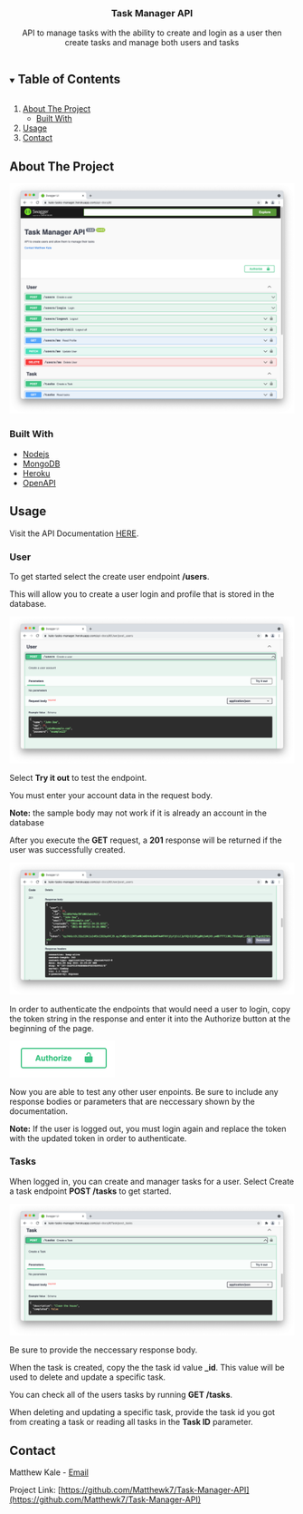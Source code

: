 <!--
*** Thanks for checking out the Best-README-Template. If you have a suggestion
*** that would make this better, please fork the repo and create a pull request
*** or simply open an issue with the tag "enhancement".
*** Thanks again! Now go create something AMAZING! :D
***
***
***
*** To avoid retyping too much info. Do a search and replace for the following:
*** github_username, Task-Manager-API, twitter_handle, matthewjkale@gmail.com, Task Manager API, project_description
-->

<!-- PROJECT SHIELDS -->
<!--
*** I'm using markdown "reference style" links for readability.
*** Reference links are enclosed in brackets [ ] instead of parentheses ( ).
*** See the bottom of this document for the declaration of the reference variables
*** for contributors-url, forks-url, etc. This is an optional, concise syntax you may use.
*** https://www.markdownguide.org/basic-syntax/#reference-style-links
-->

<!-- PROJECT LOGO -->
<br />
<p align="center">
  <h3 align="center">Task Manager API</h3>

  <p align="center">
    API to manage tasks with the ability to create and login as a user then create tasks and manage both users and tasks
    <br />
  </p>
</p>

<!-- TABLE OF CONTENTS -->
<details open="open">
  <summary><h2 style="display: inline-block">Table of Contents</h2></summary>
  <ol>
    <li>
      <a href="#about-the-project">About The Project</a>
      <ul>
        <li><a href="#built-with">Built With</a></li>
      </ul>
    </li>
    <li><a href="#usage">Usage</a></li>
    <li><a href="#contact">Contact</a></li>
  </ol>
</details>

<!-- ABOUT THE PROJECT -->

## About The Project

![alt text](https://github.com/Matthewk7/Task-Manager-API/blob/main/img/Project_Image.png?raw=true)

### Built With

- [Nodejs](https://nodejs.org/en/)
- [MongoDB](https://www.mongodb.com)
- [Heroku](https://www.heroku.com)
- [OpenAPI](https://www.openapis.org)

<!-- USAGE EXAMPLES -->

## Usage

Visit the API Documentation [HERE](https://kale-tasks-manager.herokuapp.com/api-docs/).

### User

To get started select the create user endpoint **/users**.

This will allow you to create a user login and profile that is stored in the database.

![alt text](https://github.com/Matthewk7/Task-Manager-API/blob/main/img/Create_User.png?raw=true)

Select **Try it out** to test the endpoint.

You must enter your account data in the request body.

**Note:** the sample body may not work if it is already an account in the database

After you execute the **GET** request, a **201** response will be returned if the user was successfully created.

![alt text](https://github.com/Matthewk7/Task-Manager-API/blob/main/img/User_Created.png?raw=true)

In order to authenticate the endpoints that would need a user to login, copy the token string in the response and enter it into the Authorize button at the beginning of the page.

![alt text](https://github.com/Matthewk7/Task-Manager-API/blob/main/img/Authorize.png?raw=true)

Now you are able to test any other user enpoints. Be sure to include any response bodies or parameters that are neccessary shown by the documentation.

**Note:** If the user is logged out, you must login again and replace the token with the updated token in order to authenticate.

### Tasks

When logged in, you can create and manager tasks for a user. Select Create a task endpoint **POST /tasks** to get started.

![alt text](https://github.com/Matthewk7/Task-Manager-API/blob/main/img/Create_Task.png?raw=true)

Be sure to provide the neccessary response body.

When the task is created, copy the the task id value **\_id**. This value will be used to delete and update a specific task.

You can check all of the users tasks by running **GET /tasks**.

When deleting and updating a specific task, provide the task id you got from creating a task or reading all tasks in the **Task ID** parameter.

## Contact

Matthew Kale - [Email](matthewjkale@gmail.com)

Project Link: [https://github.com/Matthewk7/Task-Manager-API](https://github.com/Matthewk7/Task-Manager-API)
